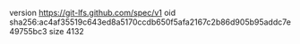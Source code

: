 version https://git-lfs.github.com/spec/v1
oid sha256:ac4af35519c643ed8a5170ccdb650f5afa2167c2b86d905b95addc7e49755bc3
size 4132
